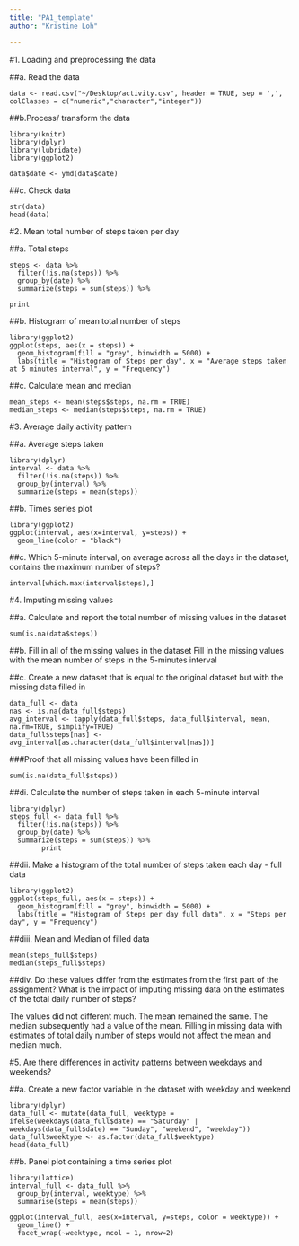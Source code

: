 ```yaml
---
title: "PA1_template"
author: "Kristine Loh"

---
```


#1. Loading and preprocessing the data

##a. Read the data
```{r}
data <- read.csv("~/Desktop/activity.csv", header = TRUE, sep = ',', colClasses = c("numeric","character","integer"))
```

##b.Process/ transform the data

```{r}
library(knitr)
library(dplyr)
library(lubridate)
library(ggplot2)

data$date <- ymd(data$date)
```

##c. Check data

```{r}
str(data)
head(data)
```

#2. Mean total number of steps taken per day

##a. Total steps

```{r}
steps <- data %>%
  filter(!is.na(steps)) %>%
  group_by(date) %>%
  summarize(steps = sum(steps)) %>%

print
```

##b. Histogram of mean total number of steps

```{r}
library(ggplot2)
ggplot(steps, aes(x = steps)) +
  geom_histogram(fill = "grey", binwidth = 5000) +
  labs(title = "Histogram of Steps per day", x = "Average steps taken at 5 minutes interval", y = "Frequency")
```

##c. Calculate mean and median

```{r}
mean_steps <- mean(steps$steps, na.rm = TRUE)
median_steps <- median(steps$steps, na.rm = TRUE)
```

#3. Average daily activity pattern

##a. Average steps taken

```{r}
library(dplyr)
interval <- data %>%
  filter(!is.na(steps)) %>%
  group_by(interval) %>%
  summarize(steps = mean(steps))
```

##b. Times series plot

```{r}
library(ggplot2)
ggplot(interval, aes(x=interval, y=steps)) +
  geom_line(color = "black")
```

##c. Which 5-minute interval, on average across all the days in the dataset, contains the maximum number of steps?

```{r}
interval[which.max(interval$steps),]
```

#4. Imputing missing values

##a. Calculate and report the total number of missing values in the dataset

```{r}
sum(is.na(data$steps))
```

##b. Fill in all of the missing values in the dataset
Fill in the missing values with the mean number of steps in the 5-minutes interval

##c. Create a new dataset that is equal to the original dataset but with the missing data filled in

```{r}
data_full <- data
nas <- is.na(data_full$steps)
avg_interval <- tapply(data_full$steps, data_full$interval, mean, na.rm=TRUE, simplify=TRUE)
data_full$steps[nas] <- avg_interval[as.character(data_full$interval[nas])]
```

###Proof that all missing values have been filled in
```{r}
sum(is.na(data_full$steps))
```

##di. Calculate the number of steps taken in each 5-minute interval

```{r}
library(dplyr)
steps_full <- data_full %>%
  filter(!is.na(steps)) %>%
  group_by(date) %>%
  summarize(steps = sum(steps)) %>%
        print
```

##dii. Make a histogram of the total number of steps taken each day - full data

```{r}
library(ggplot2)
ggplot(steps_full, aes(x = steps)) +
  geom_histogram(fill = "grey", binwidth = 5000) +
  labs(title = "Histogram of Steps per day full data", x = "Steps per day", y = "Frequency")
```

##diii. Mean and Median of filled data

```{r}
mean(steps_full$steps)
median(steps_full$steps)
```

##div. Do these values differ from the estimates from the first part of the assignment? What is the impact of imputing missing data on the estimates of the total daily number of steps?

The values did not different much. The mean remained the same. The median subsequently had a value of the mean. 
Filling in missing data with estimates of total daily number of steps would not affect the mean and median much.

#5. Are there differences in activity patterns between weekdays and weekends?

##a. Create a new factor variable in the dataset with weekday and weekend

```{r}
library(dplyr)
data_full <- mutate(data_full, weektype = ifelse(weekdays(data_full$date) == "Saturday" | weekdays(data_full$date) == "Sunday", "weekend", "weekday"))
data_full$weektype <- as.factor(data_full$weektype)
head(data_full)
```

##b. Panel plot containing a time series plot

```{r}
library(lattice)
interval_full <- data_full %>%
  group_by(interval, weektype) %>%
  summarise(steps = mean(steps))

ggplot(interval_full, aes(x=interval, y=steps, color = weektype)) +
  geom_line() +
  facet_wrap(~weektype, ncol = 1, nrow=2)
```

